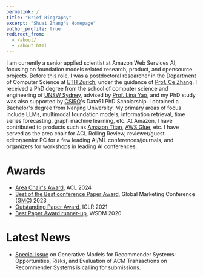 ```yaml
---
permalink: /
title: "Brief Biography"
excerpt: "Shuai Zhang's Homepage"
author_profile: true
redirect_from: 
  - /about/
  - /about.html
---
```

<!-- Place this tag in your head or just before your close body tag. -->
<script async defer src="https://buttons.github.io/buttons.js"></script>

<!--[Curriculum Vitae](files/Shuai_Curriculum.pdf). -->

I am currently a senior applied scientist at Amazon Web Services AI, focusing on foundation models related research, product, and opensource projects. Before this role, I was a postdoctoral researcher in the Department of Computer Science at [ETH Zurich](https://ethz.ch/en.html), under the guidance of [Prof. Ce Zhang](https://zhangce.github.io/). I received a PhD degree from the school of computer science and engineering of [UNSW Sydney](https://www.unsw.edu.au/homepage/), advised by [Prof. Lina Yao](https://www.linayao.com/), and my PhD study was also supported by [CSIRO](https://www.csiro.au/en/)'s Data61 PhD Scholarship. I obtained a Bachelor's degree from Nanjing University. My primary areas of focus include LLMs, multimodal foundation models, information retrieval, time series forecasting,  graph machine learning, etc.  At Amazon, I have contributed to products such as [Amazon Titan](https://aws.amazon.com/bedrock/titan/), [AWS Glue](https://aws.amazon.com/glue/), etc. I have served as the area chair for ACL Rolling Review, reviewer/guest editor/senior PC for a few leading AI/ML conferences/journals, and organizers for workshops in leading AI conferences.

Awards
======
* [Area Chair's Award](https://2024.aclweb.org/program/best_papers/#sac-awards), ACL 2024
* [Best of the Best conference Paper Award](https://shuaizhang.tech/images/gmc_best_paper_award.jpg), Global Marketing Conference ([GMC](https://2023gmc.imweb.me/)) 2023
* [Outstanding Paper Award](https://iclr-conf.medium.com/announcing-iclr-2021-outstanding-paper-awards-9ae0514734ab), ICLR 2021
* [Best Paper Award runner-up](https://www.wsdm-conference.org/2020/#:~:text=WSDM%202020%20Best%20Paper%20Award,Seshadhri.), WSDM 2020



Latest News
======
* [Special Issue](https://dl.acm.org/pb-assets/static_journal_pages/tors/pdf/TORS-CFP-SI_GenRecSys-1737063510647.pdf) on Generative Models for Recommender Systems: Opportunities, Risks, and Evaluation of ACM Transactions on Recommender Systems is calling for submissions.





<!--
* World's Top 2% Most Cited Scientist, [2021](https://elsevier.digitalcommonsdata.com/datasets/btchxktzyw/4?fbclid=IwAR0GawO-pjz7CCKvp3o-B2Fj1v-2oijv3oJ_ORYKYO4i8P6-xveyYYJMKag), [2022](https://elsevier.digitalcommonsdata.com/datasets/btchxktzyw/6), [2023](https://elsevier.digitalcommonsdata.com/datasets/btchxktzyw/7)

I have served as the area chair for ACL Rolling Review, organizer for [ROEGEN](https://roegen-recsys2024.github.io/) of RecSys2024, and reviewer for leading AI/ML conferences/journals. At Amazon, I have contributed to products & projects such as [Amazon Titan](https://aws.amazon.com/bedrock/titan/), [AWS Glue](https://aws.amazon.com/glue/), [AutoGluon](https://auto.gluon.ai/), [D2L](https://d2l.ai/), and [OpenSearch](https://opensearch.org/), and led the project [AutoGluon-RAG](https://github.com/autogluon/autogluon-rag). My research has garnered attention from the media, including coverage by outlets like [Australian Fintech](https://australianfintech.com.au/raiz-invest-partners-with-unsw-to-power-rewards-with-machine-learning/).


You can find more about me on my [CV](https://shuaizhang.tech/files/shuai_cv_2024-09.pdf).

* CFP: Risks, Opportunities, and Evaluation of Generative Models in Recommender Systems [ROEGEN@RecSys2024](https://roegen-recsys2024.github.io/).
* [SteerFair](https://arxiv.org/html/2406.03631v1) and [AFT](https://arxiv.org/html/2406.07337v1) accepted at ICML 2024.
* [CaMML](https://arxiv.org/abs/2401.03149) is accepted at ACL 2024, check the [code](https://github.com/amazon-science/camml) out.




I am a recipient of the 
* [Best paper award runner-up](https://www.wsdm-conference.org/2020/#:~:text=WSDM%202020%20Best%20Paper%20Award,Seshadhri.) at WSDM 2020
* [Outstanding paper award](https://iclr-conf.medium.com/announcing-iclr-2021-outstanding-paper-awards-9ae0514734ab) at ICLR 2021
* [Best of the Best conference paper award](https://shuaizhang.tech/images/gmc_best_paper_award.jpg) at Global Marketing Conference ([GMC](https://2023gmc.imweb.me/)) 2023.-->

<!--
#### Research Highlights

##### FM & Transformers: 
[CaMML](https://arxiv.org/abs/2401.03149) (ACL 2024), [SteerFair](https://arxiv.org/html/2406.03631v1) (ICML 2024), [PipeRAG](https://github.com/amazon-science/piperag), [AFT](https://arxiv.org/html/2406.07337v1) (ICML 2024), [prompt-pretraining](https://github.com/amazon-science/prompt-pretraining) (NeurIPS 2023), [PHM](https://arxiv.org/pdf/2102.08597) (ICLR 2021).
##### Graph & Sequence ML: 
[QuatE](https://arxiv.org/abs/1904.10281) (NeurIPS 2019), [Switch Space](https://openreview.net/pdf?id=fpElyckKkd) (NeurIPS 2023), [xFraud](https://shuaizhang.tech/files/Ebay_XFraud_VLDB_CRC.pdf) (VLDB 2022), [NNKGReasoning](https://github.com/amayuelas/NNKGReasoning) (ICLR 2022), [Self-IRU](https://papers.nips.cc/paper/2021/file/3341f6f048384ec73a7ba2e77d2db48b-Paper.pdf) (NeurIPS 2021).
##### RecSys: 
[HyperML](https://arxiv.org/abs/1809.01703) (WSDM 2020), [AttRec](https://github.com/cheungdaven/DeepRec).
-->

<!--
### Selected Publications

[PipeRAG: Fast Retrieval-Augmented Generation via Algorithm-System Co-design](https://arxiv.org/abs/2403.05676) <br> 
Wenqi Jiang, <b>Shuai Zhang</b>, Boran Han, Jie Wang, Bernie Wang, Tim Kraska.<br>
<i>Preprint, 2024</i>.

[Discovering Bias in Latent Space: An Unsupervised Debiasing Approach](https://arxiv.org/abs/2406.03631) <br> 
Dyah Adila, <b>Shuai Zhang</b>, Boran Han, Bernie Wang.<br>
<i>ICML 2024</i>. Forty-first International Conference on Machine Learning.<br> 

[CaMML: Context-Aware Multimodal Learner for Large Models](https://arxiv.org/abs/2401.03149) <br> 
Yixin Chen*, <b>Shuai Zhang*</b>, Boran Han, Tong He, Bo Li.<br>
<i>ACL 2024</i>. The 62nd Annual Meeting of the Association for Computational Linguistics. [code](https://github.com/amazon-science/camml), [website](https://camml-project.github.io/) <br> 

[Transferring Knowledge From Large Foundation Models to Small Downstream Models](https://arxiv.org/html/2406.07337v1) <br> 
Shikai Qiu, Boran Han, Danielle C. Maddix, <b>Shuai Zhang</b>, Bernie Wang, Andrew Gordon Wilson.<br>
<i>ICML 2024</i>. Forty-first International Conference on Machine Learning. [code](https://github.com/amazon-science/adaptive-feature-transfer) <br> 





[Prompt Pre-Training with Twenty-Thousand Classes for Open-Vocabulary Visual Recognition](https://arxiv.org/abs/2304.04704) <br> 
Shuhuai Ren, Aston Zhang, Yi Zhu, <b>Shuai Zhang</b>, Shuai Zheng, Mu Li, Alex Smola, Xu Sun.<br>
<i>NeurIPS 2023 </i>. <i>Thirty-seventh Conference on Neural Information Processing Systems</i>. [code](https://github.com/amazon-science/prompt-pretraining) <br> 

[Data-Informed Geometric Space Selection]() <br> 
<b>Shuai Zhang</b>, Wenqi Jiang.<br>
<i>NeurIPS 2023 </i>. <i>Thirty-seventh Conference on Neural Information Processing Systems [code](https://openreview.net/attachment?id=fpElyckKkd&name=supplementary_material)</i>. <br> 


[xFraud: Explainable Fraud Transaction Detection](https://shuaizhang.tech/files/Ebay_XFraud_VLDB_CRC.pdf) <br> 
Susie Xi Rao, <b>Shuai Zhang</b>, Zhichao Han, Zitao Zhang, Wei Min, Zhiyao Chen, Yinan Shan, Yang Zhao, Ce Zhang.<br>
<i>VLDB 2022 </i>. <i>The Proceedings of the VLDB Endowment</i>. [code](https://github.com/eBay/xFraud)<br> 

[Neural Methods for Logical Reasoning over Knowledge Graphs]() <br> 
Alfonso Amayuelas, <b>Shuai Zhang</b>, Susie Xi Rao, Ce Zhang.<br>
<i>ICLR 2022 </i>. <i>The International Conference on Learning Representations</i>. [code](https://github.com/amayuelas/NNKGReasoning) <br> 

[Beyond Fully-Connected Layers with Quaternions: Parameterization of Hypercomplex Multiplications with 1/n Parameters](https://openreview.net/forum?id=rcQdycl0zyk)<br>
Aston Zhang, Yi Tay, <b>Shuai Zhang</b>, Alvin Chan, Anh Tuan Luu, Siu Hui, Jie Fu. <br>
<i>ICLR 2021</i>. <i>The International Conference on Learning Representations</i>. [code](https://github.com/astonzhang/Parameterization-of-Hypercomplex-Multiplications)<br>
<b><span style="color:red">Outstanding Paper Award.</span></b>

[Self-Instantiated Recurrent Units with Dynamic Soft Recursion](https://papers.nips.cc/paper/2021/file/3341f6f048384ec73a7ba2e77d2db48b-Paper.pdf) <br> 
Aston Zhang, Yi Tay, Yikang Shen, Alvin Chan,  <b>Shuai Zhang</b> <br>
<i>NeurIPS 2021 </i>. <i>Thirty-fifth Conference on Neural Information Processing Systems</i>. [code](https://github.com/astonzhang/Self-IRU) <br> 

[HyperML: A Boosting Metric Learning Approach in Hyperbolic Space for Recommender Systems](https://arxiv.org/abs/1809.01703)<br>
Lucas Vinh Tran,  Yi Tay, <b>Shuai Zhang</b>, Gao Cong, Xiaoli Li. <br>
<i>WSDM 2020</i>. <i>The 13th ACM International Conference on Web Search and Data Mining [code](https://github.com/alibaba/Curvature-Learning-Framework/tree/main/examples/hyperml)</i>. <br>
<b><span style="color:red">Best Paper Award Runner-up.</span></b>




[Quaternion Knowledge Graph Embeddings](https://arxiv.org/abs/1904.10281)<br>
<b>Shuai Zhang</b>, Yi Tay, Lina Yao, Qi Liu. <br>
<i>NeurIPS 2019</i>. <i>Thirty-third Conference on Neural Information Processing Systems [code](https://github.com/cheungdaven/QuatE)</i>. 


-->



<!--Hi, I am Shuai Zhang, a postdoctoral researcher at the department of computer science in ETH Zurich. I received my PhD degree in computer science from UNSW Sydney and a bachelor degree from Nanjing University. My primary research interests lie in recommender systems, knowledge graphs, graph related applications, etc. My past internships were with Amazon AI and Tencent. I have won the ICLR 2021 outstanding paper award and best paper award (runner-up) at WSDM 2020. His research interests include but not limited to recommender systems, knowledge graph, and deep learning. He is PC member and reviewer for a number of top conferences and journals. You can find my publications on my [Google Scholar page](https://scholar.google.com.au/citations?user=PPjdxlcAAAAJ&hl=en).

[Data-Informed Geometric Space Selection]() <br> 
<b>Shuai Zhang</b>, Wenqi Jiang.<br>
<i>NeurIPS 2023 </i>. <i>Thirty-seventh Conference on Neural Information Processing Systems</i>. <br> 


I am actively serving as reviewer/program committe member for AI conferences (NeurIPS, ICML, ICLR, ACL, etc.) and journals.

I am a contributor for the following opensource projects: <br>
<a class="github-button" href="https://github.com/awslabs/autogluon" data-icon="octicon-star" data-size="large" data-show-count="true" aria-label="Star awslabs/autogluon on GitHub">AutoGluon</a> <a class="github-button" href="https://github.com/d2l-ai/d2l-en" data-icon="octicon-star" data-size="large" data-show-count="true" aria-label="Star d2l-ai/d2l-en on GitHub">Dive into Deep Learning</a> <a class="github-button" href="https://github.com/cheungdaven/deeprec" data-icon="octicon-star" data-size="large" data-show-count="true" aria-label="Star cheungdaven/deeprec on GitHub">DeepRec</a> 

[Discovering Bias in Latent Space: An Unsupervised Debiasing Approach]() <br> 
Dyah Adila,<b>Shuai Zhang</b>, Boran Han, Bernie Wang<br>
<i>ICML 2024</i>. Forty-first International Conference on Machine Learning <br> 

[Transferring Knowledge From Large Foundation Models to Small Downstream Models]() <br> 
Shikai Qiu, Boran Han, Danielle C. Maddix,  <b>Shuai Zhang</b>, Bernie Wang, Andrew Gordon Wilson<br>
<i>ICML 2024</i>. Forty-first International Conference on Machine Learning <br> 

-->




<!--<a class="github-button" href="https://github.com/cheungdaven/quate" data-icon="octicon-star" data-size="large" data-show-count="true" aria-label="Star cheungdaven/quate on GitHub">QuatE</a> -->
<!-- 
His current research lies in representation learning and its applications in information filtering, knowledge graph completion and reasoning.
Latest News
======
Latest News
======
Highlights
======
Wanna learn more about deep learning and recommender systems? You can: (1) Check our <a href="https://arxiv.org/abs/1707.07435">survey</a> on deep learning based recommender systems; (2) Read our book chapter <a href="https://d2l.ai/chapter_recommender-systems/index.html">Recommender Systems</a> in <i>Dive into Deep Learning</i> and [deep learning for recommender systems](https://link.springer.com/chapter/10.1007/978-1-0716-2197-4_5) in the 3rd edition recommender systems handbook; (3) Get your hands dirty with our opensource toolkit: <a class="github-button" href="https://github.com/cheungdaven/deeprec" data-icon="octicon-star" data-size="large" data-show-count="true" aria-label="Star cheungdaven/deeprec on GitHub">DeepRec</a>.  

"Tell me and I forget, teach me and I may remember, involve me and I learn." - Benjamin Franklin
* 26-04-2022: Our [book chapter](https://link.springer.com/chapter/10.1007/978-1-0716-2197-4_5) for the 3rd edition of [recommender system handbook](https://link.springer.com/book/10.1007/978-1-0716-2197-4) is published.
* 20-01-2022: one paper accepted to ICLR 2022.
* 26-10-2021: one paper accepted to VLDB 2022.
* 29-09-2021: one paper accepted to NeurIPS 2021.
* 24-08-2021: give a talk at ANU.
* 18-05-2021: Two papers accepted to KDD 2021.
* 06-05-2021: one short paper accepted to ACL 2021.
* 30-04-2021: give a talk in the [CVG group](https://www.cvg.unibe.ch/home/) of Universität Bern.
* 01-04-2021: Received the ICLR 2021 Outstanding Paper Award.
06-05-2021: will serve as the guest-editor for one section on recsys of frontiers of big data.
19-04-2021: invited to be the senior PC member for CIKM short paper.
10-3-2021: One paper is accepted by NAACL 2021.
22-2-2021: invited to be the reviewer for JMLR.
19-01-2021: One paper is accepted by MLSys 2021.
12-01-2021: One paper is accepted by ICLR 2021 as spotlight presentation.
14-12-2020: will serve as reviewer for ICML2021.
10-12-2020: One paper accepted by AAAI'21 workshop DLG.
30-11-2020: will serve as Senior PC member for IJCAI 2021.
21-10-2020: will serve as PC member for NAACL-HLT 2021.
16-10-2020: one paper is accepted by WSDM 2021.
15-10-2020: one paper is accepted by CIDR 2021.
19-09-2020: give a talk at chinese science club in zurich.
14-08-2020: I will serve as PC member for AAAI 2021 and EACL 2021.
14-08-2020: I will serve as PC member for AAAI 2021 and EACL 2021.
26-03-2020: Will serve as PC member for EMNLP 2020 and AACL-IJCNLP 2020. 
10-02-2020: Start my new journey at the Department of Computer Science in ETH Zurich. 
06-02-2020: One paper with [Lucas](https://sites.google.com/view/lucasvinhtran) and [Yi Tay](https://vanzytay.github.io/) is awarded the Best paper award runner-up.
22-01-2020: Invited as the PC member of the SIGIR demo track.
08-12-2019: I attended the NeurIPS conference in Vancouver and presented our work.
20-11-2019: I was awarded a PhD degree.
11-11-2019: One paper with Mingming Li is accepted by AAAI 2020.
31-10-2019: The chapter [Recommender Systems](http://numpy.d2l.ai/chapter_recommender-systems/index.html) in the [Dive into Deep Learning](http://numpy.d2l.ai/) book comes out. Any feedback is welcome.
11-10-2019: One paper with [Lucas](https://sites.google.com/view/lucasvinhtran) and [Yi Tay](https://vanzytay.github.io/) is accepted by WSDM 2020.
10-10-2019: I am awarded the NeurIPS 2019 Travel Grant.
07-10-2019: One paper is accepted by IEEE Transactions on Industrial Informatics (IF:7.377).  
04-9-2019: One paper is accepted at NeurIPS 2019, see you in Vancouver.
30-7-2019: I will serve as Program Committee member for AAAI 2020.-->
 <!-- 
07-10-2019: I will join the Systems Group of ETH Zurich as a PostDoc.
22-7-2019: Invited as reviewer for ACM computing surveys.
12-01-2020: Invited as reviewer for ACM Transactions of Information Systems.
18-6-2019: I will do an internship at AWS AI Lab.
 11-6-2019: Awarded the IJCAI 2019 Travel Grant.
 21-5-2019: One paper is accepted by IJCAI Demo Track.
 14-5-2019: One paper on NLP with [Yi Tay](https://vanzytay.github.io/) accepted at ACL 2019.
 10-5-2019: One paper is accepted at IJCAI 2019.-->
 


